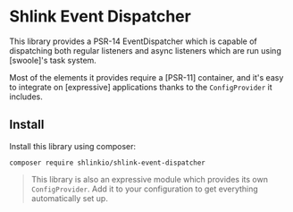 # Shlink Event Dispatcher

This library provides a PSR-14 EventDispatcher which is capable of dispatching both regular listeners and async listeners which are run using [swoole]'s task system.

Most of the elements it provides require a [PSR-11] container, and it's easy to integrate on [expressive] applications thanks to the `ConfigProvider` it includes.

## Install

Install this library using composer:

    composer require shlinkio/shlink-event-dispatcher

> This library is also an expressive module which provides its own `ConfigProvider`. Add it to your configuration to get everything automatically set up.
